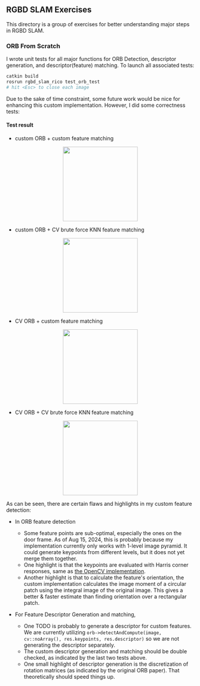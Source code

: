 ## RGBD SLAM Exercises

This directory is a group of exercises for better understanding major steps in RGBD SLAM. 

### ORB From Scratch

I wrote unit tests for all major functions for ORB Detection, descriptor generation, and descriptor(feature) matching. To launch all associated tests:

```bash
catkin build
rosrun rgbd_slam_rico test_orb_test
# hit <Esc> to close each image
```

Due to the sake of time constraint, some future work would be nice for enhancing this custom implementation. However, I did some correctness tests:

#### Test result

- custom ORB + custom feature matching

<div style="text-align: center;">
<p align="center">
    <figure>
        <img src="https://github.com/user-attachments/assets/e504a1ff-7625-4362-87c1-b64c41ac55b1" height="200" alt=""/>
    </figure>
</p>
</div>

- custom ORB + CV brute force KNN feature matching

<div style="text-align: center;">
<p align="center">
    <figure>
        <img src="https://github.com/user-attachments/assets/5d80f3a9-5f62-4235-9fcb-6098af2c8f49" height="200" alt=""/>
    </figure>
</p>
</div>

- CV ORB + custom feature matching

<div style="text-align: center;">
<p align="center">
    <figure>
        <img src="https://github.com/user-attachments/assets/9d5eb561-d944-4ec0-9647-8c495bcc7f7c" height="200" alt=""/>
    </figure>
</p>
</div>

- CV ORB + CV brute force KNN feature matching

<div style="text-align: center;">
<p align="center">
    <figure>
        <img src="https://github.com/user-attachments/assets/dd83f256-3d15-4fec-ab36-7a004a20dfe6" height="200" alt=""/>
    </figure>
</p>
</div>

As can be seen, there are certain flaws and highlights in my custom feature detection:

- In ORB feature detection
    - Some feature points are sub-optimal, especially the ones on the door frame. As of Aug 15, 2024, this is probably because my implementation currently only works with 1-level image pyramid. It could generate keypoints from different levels, but it does not yet merge them together. 
    - One highlight is that the keypoints are evaluated with Harris corner responses, same as [the OpenCV implementation](https://github.com/barak/opencv/blob/051e6bb8f6641e2be38ae3051d9079c0c6d5fdd4/modules/features2d/src/orb.cpp#L693).
    - Another highlight is that to calculate the feature's orientation, the custom implementation calculates the image moment of a circular patch using the integral image of the original image. This gives a better & faster estimate than finding orientation over a rectangular patch.

- For Feature Descriptor Generation and matching,
    - One TODO is probably to generate a descriptor for custom features. We are currently utilizing `orb->detectAndCompute(image, cv::noArray(), res.keypoints, res.descriptor)` so we are not generating the descriptor separately.
    - The custom descriptor generation and matching should be double checked, as indicated by the last two tests above. 
    - One small highlight of descriptor generation is the discretization of rotation matrices (as indicated by the original ORB paper). That theoretically should speed things up.